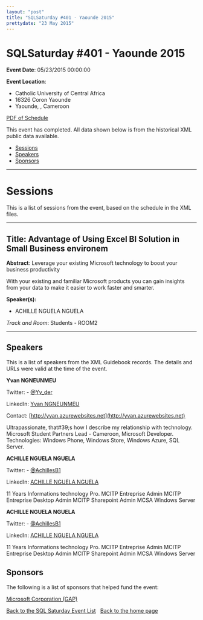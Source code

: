 ```yaml
---
layout: "post" 
title: "SQLSaturday #401 - Yaounde 2015" 
prettydate: "23 May 2015" 
---
```

# SQLSaturday #401 - Yaounde 2015
 
**Event Date**: 05/23/2015 00:00:00
 
**Event Location**:
- Catholic University of Central Africa
- 16326 Coron Yaounde
- Yaounde, , Cameroon
 
<a href="/PDF/0401.pdf">PDF of Schedule</a>
 
This event has completed. All data shown below is from the historical XML public data available.
<ul>
   <li><a href="#sessions">Sessions</a></li>
   <li><a href="#speakers">Speakers</a></li>
   <li><a href="#sponsors">Sponsors</a></li>
</ul>
 
 
----------------------------------------------------------------------------------- 
 
# <a name="sessions"></a>Sessions
This is a list of sessions from the event, based on the schedule in the XML files.
 
----------------------------------------------------------------------------------- 
 
## Title: Advantage of Using Excel BI Solution  in Small Business environem
 
**Abstract**:
Leverage your existing Microsoft technology to boost your business productivity

With your existing and familiar Microsoft products you can gain insights from your data to make it easier to work faster and smarter.
 
**Speaker(s):**
- ACHILLE NGUELA NGUELA
 
*Track and Room*: Students - ROOM2
 
----------------------------------------------------------------------------------- 
 
## <a name="#speakers"></a>Speakers
This is a list of speakers from the XML Guidebook records. The details and URLs were valid at the time of the event.
 
 
**Yvan NGNEUNMEU**
 
Twitter:  - [@Yv_der](https://www.twitter.com/@Yv_der)
 
LinkedIn: [Yvan NGNEUNMEU](https://www.linkedin.com/pub/yvan-ngneunmeu/5a/a98/530)
 
Contact: [http://yvan.azurewebsites.net](http://yvan.azurewebsites.net)
 
Ultrapassionate, that#39;s how I describe my relationship with technology.
Microsoft Student Partners Lead - Cameroon, Microsoft Developer.
Technologies: Windows Phone, Windows Store, Windows Azure, SQL Server.
 
**ACHILLE NGUELA NGUELA**
 
Twitter:  - [@AchillesB1](https://www.twitter.com/@AchillesB1)
 
LinkedIn: [ACHILLE NGUELA NGUELA](http://www.linkedin.com/in/achil/)
 
11 Years Informations technology Pro. MCITP Entreprise Admin MCITP Entreprise Desktop Admin MCITP Sharepoint Admin MCSA Windows Server
 
**ACHILLE NGUELA NGUELA**
 
Twitter:  - [@AchillesB1](https://www.twitter.com/@AchillesB1)
 
LinkedIn: [ACHILLE NGUELA NGUELA](http://www.linkedin.com/in/achil/)
 
11 Years Informations technology Pro. MCITP Entreprise Admin MCITP Entreprise Desktop Admin MCITP Sharepoint Admin MCSA Windows Server
 
 
 
## <a name="sponsors"></a>Sponsors
The following is a list of sponsors that helped fund the event:
 
[Microsoft Corporation (GAP)](http://www.microsoft.com/en-us/server-cloud/products/sql-server/)
 
[Back to the SQL Saturday Event List](/past.html)
&nbsp;
[Back to the home page](/index.html)
